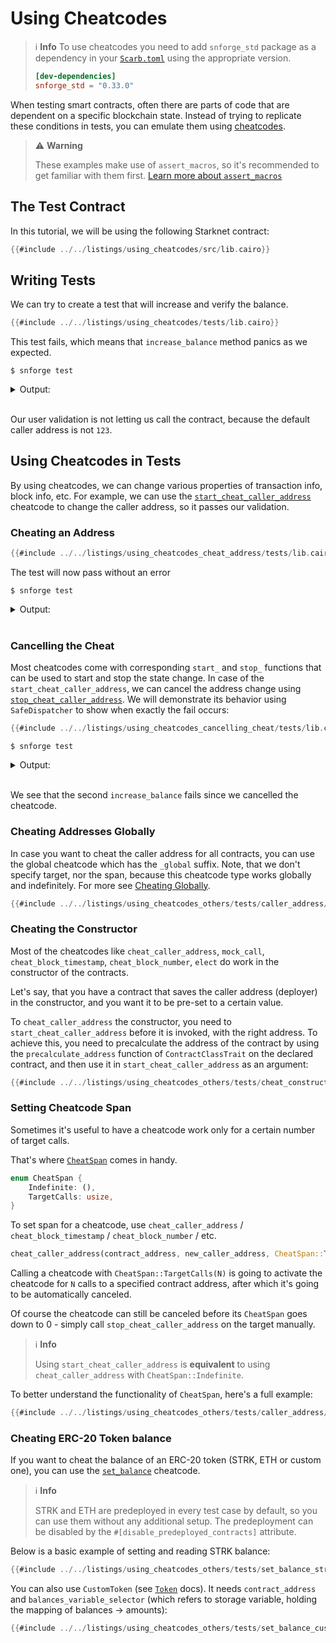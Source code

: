 # Using Cheatcodes

> ℹ️ **Info**
> To use cheatcodes you need to add `snforge_std` package as a dependency in
> your [`Scarb.toml`](https://docs.swmansion.com/scarb/docs/guides/dependencies.html#development-dependencies)
> using the appropriate version.
>
> ```toml
> [dev-dependencies]
> snforge_std = "0.33.0"
> ```

When testing smart contracts, often there are parts of code that are dependent on a specific blockchain state.
Instead of trying to replicate these conditions in tests, you can emulate them
using [cheatcodes](../appendix/cheatcodes.md).

> ⚠️ **Warning**
> 
> These examples make use of `assert_macros`, so it's recommended to get familiar with them first. [Learn more about `assert_macros`](testing.md#writing-assertions-and-assert_macros-package)

## The Test Contract

In this tutorial, we will be using the following Starknet contract:

```rust
{{#include ../../listings/using_cheatcodes/src/lib.cairo}}
```

## Writing Tests

We can try to create a test that will increase and verify the balance.

```rust
{{#include ../../listings/using_cheatcodes/tests/lib.cairo}}
```

This test fails, which means that `increase_balance` method panics as we expected.

```shell
$ snforge test
```

<details>
<summary>Output:</summary>

```shell
Collected 1 test(s) from using_cheatcodes package
Running 0 test(s) from src/
Running 1 test(s) from tests/
[FAIL] using_cheatcodes_tests::call_and_invoke

Failure data:
    0x75736572206973206e6f7420616c6c6f776564 ('user is not allowed')

Tests: 0 passed, 1 failed, 0 skipped, 0 ignored, 0 filtered out

Failures:
    using_cheatcodes_tests::call_and_invoke
```
</details>
<br>

Our user validation is not letting us call the contract, because the default caller address is not `123`.

## Using Cheatcodes in Tests

By using cheatcodes, we can change various properties of transaction info, block info, etc.
For example, we can use the [`start_cheat_caller_address`](../appendix/cheatcodes/caller_address.md) cheatcode to change the caller
address, so it passes our validation.

### Cheating an Address

```rust
{{#include ../../listings/using_cheatcodes_cheat_address/tests/lib.cairo}}
```

The test will now pass without an error

```shell
$ snforge test
```

<details>
<summary>Output:</summary>

```shell
Collected 1 test(s) from using_cheatcodes_cheat_address package
Running 0 test(s) from src/
Running 1 test(s) from tests/
[PASS] using_cheatcodes_cheat_address_tests::call_and_invoke (l1_gas: ~0, l1_data_gas: ~288, l2_gas: ~600000)
Tests: 1 passed, 0 failed, 0 skipped, 0 ignored, 0 filtered out
```
</details>
<br>

### Cancelling the Cheat

Most cheatcodes come with corresponding `start_` and `stop_` functions that can be used to start and stop the state
change.
In case of the `start_cheat_caller_address`, we can cancel the address change
using [`stop_cheat_caller_address`](../appendix/cheatcodes/caller_address.md#stop_cheat_caller_address).
We will demonstrate its behavior using `SafeDispatcher` to show when exactly the fail occurs:

```rust
{{#include ../../listings/using_cheatcodes_cancelling_cheat/tests/lib.cairo}}
```

```shell
$ snforge test
```

<details>
<summary>Output:</summary>

```shell
Collected 1 test(s) from using_cheatcodes_cancelling_cheat package
Running 1 test(s) from tests/
[FAIL] using_cheatcodes_cancelling_cheat_tests::call_and_invoke

Failure data:
    0x5365636f6e642063616c6c206661696c656421 ('Second call failed!')

Running 0 test(s) from src/
Tests: 0 passed, 1 failed, 0 skipped, 0 ignored, 0 filtered out

Failures:
    using_cheatcodes_cancelling_cheat_tests::call_and_invoke
```
</details>
<br>

We see that the second `increase_balance` fails since we cancelled the cheatcode.

### Cheating Addresses Globally

In case you want to cheat the caller address for all contracts, you can use the global cheatcode which has the `_global` suffix. Note, that we don't specify target, nor the span, because this cheatcode type works globally and indefinitely.
For more see [Cheating Globally](../appendix/cheatcodes/global.md).

```rust
{{#include ../../listings/using_cheatcodes_others/tests/caller_address/proper_use_global.cairo}}
```

### Cheating the Constructor

Most of the cheatcodes like `cheat_caller_address`, `mock_call`, `cheat_block_timestamp`, `cheat_block_number`, `elect` do work in the constructor of the contracts.

Let's say, that you have a contract that saves the caller address (deployer) in the constructor, and you want it to be pre-set to a certain value.

To `cheat_caller_address` the constructor, you need to `start_cheat_caller_address` before it is invoked, with the right address. To achieve this, you need to precalculate the address of the contract by using the `precalculate_address` function of `ContractClassTrait` on the declared contract, and then use it in `start_cheat_caller_address` as an argument:

```rust
{{#include ../../listings/using_cheatcodes_others/tests/cheat_constructor.cairo}}
```

### Setting Cheatcode Span

Sometimes it's useful to have a cheatcode work only for a certain number of target calls.

That's where [`CheatSpan`](../appendix/cheatcodes/cheat_span.md) comes in handy.

```rust
enum CheatSpan {
    Indefinite: (),
    TargetCalls: usize,
}
```

To set span for a cheatcode, use `cheat_caller_address` / `cheat_block_timestamp` / `cheat_block_number` / etc.

```rust
cheat_caller_address(contract_address, new_caller_address, CheatSpan::TargetCalls(1))
```

Calling a cheatcode with `CheatSpan::TargetCalls(N)` is going to activate the cheatcode for `N` calls to a specified contract address, after which it's going to be automatically canceled.

Of course the cheatcode can still be canceled before its `CheatSpan` goes down to 0 - simply call `stop_cheat_caller_address` on the target manually.

> ℹ️ **Info**
>
> Using `start_cheat_caller_address` is **equivalent** to using `cheat_caller_address` with `CheatSpan::Indefinite`.


To better understand the functionality of `CheatSpan`, here's a full example:

```rust
{{#include ../../listings/using_cheatcodes_others/tests/caller_address/span.cairo}}
```

### Cheating ERC-20 Token balance

If you want to cheat the balance of an ERC-20 token (STRK, ETH or custom one), you can use the [`set_balance`](../appendix/cheatcodes/set_balance.md) cheatcode.

> ℹ️ **Info**
>
> STRK and ETH are predeployed in every test case by default, so you can use them without any additional setup.
> The predeployment can be disabled by the `#[disable_predeployed_contracts]` attribute.

Below is a basic example of setting and reading STRK balance:

```rust
{{#include ../../listings/using_cheatcodes_others/tests/set_balance_strk.cairo}}
```

You can also use `CustomToken` (see [`Token`](../appendix/cheatcodes/token.md) docs). It needs `contract_address` and `balances_variable_selector` (which refers to storage variable, holding the mapping of balances -> amounts):

```rust
{{#include ../../listings/using_cheatcodes_others/tests/set_balance_custom_token.cairo}}
```